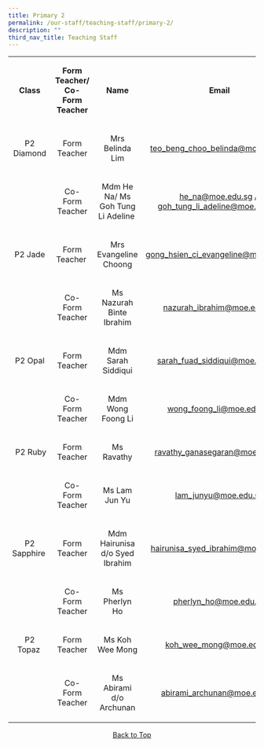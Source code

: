```yaml
---
title: Primary 2
permalink: /our-staff/teaching-staff/primary-2/
description: ""
third_nav_title: Teaching Staff
---
```

<table>
<tbody>
<tr>
<td style="text-align: center;">
<p><strong>Class </strong></p>
</td>
<td style="text-align: center;">
<p><strong>Form Teacher/ Co-Form Teacher</strong></p>
</td>
<td style="text-align: center;">
<p><strong>Name</strong></p>
</td>
<td style="text-align: center;">
<p><strong>Email</strong></p>
</td>
</tr>
<tr>
<td style="text-align: center;">
<p>P2 Diamond</p>
</td>
<td style="text-align: center;">
<p>Form Teacher</p>
</td>
<td style="text-align: center;">
<p>Mrs Belinda Lim</p>
</td>
<td style="text-align: center;">
<p><a href="mailto:teo_beng_choo_belinda@moe.edu.sg" target="">teo_beng_choo_belinda@moe.edu.sg</a></p>
</td>
</tr>
<tr>
<td style="text-align: center;">&nbsp;</td>
<td style="text-align: center;">
<p>Co-Form Teacher</p>
</td>
<td style="text-align: center;">
<p>Mdm He Na/&nbsp;Ms Goh Tung Li Adeline&nbsp;</p>
</td>
<td style="text-align: center;">
<p><a href="mailto:he_na@moe.edu.sg" target="">he_na@moe.edu.sg</a>&nbsp;/<a href="mailto:goh_tung_li_adeline@moe.edu.sg" target="">&nbsp;<br />goh_tung_li_adeline@moe.edu.sg</a></p>
</td>
</tr>
<tr>
<td style="text-align: center;">
<p>P2 Jade</p>
</td>
<td style="text-align: center;">
<p>Form Teacher&nbsp;</p>
</td>
<td style="text-align: center;">
<p>Mrs Evangeline Choong</p>
</td>
<td style="text-align: center;">
<p><a href="mailto:gong_hsien_ci_evangeline@moe.edu.sg" target="">gong_hsien_ci_evangeline@moe.edu.sg</a></p>
</td>
</tr>
<tr>
<td style="text-align: center;">&nbsp;</td>
<td style="text-align: center;">
<p>Co-Form Teacher</p>
</td>
<td style="text-align: center;">
<p>Ms Nazurah Binte Ibrahim</p>
</td>
<td style="text-align: center;">
<p><a href="mailto:nazurah_ibrahim@moe.edu.sg" target="">nazurah_ibrahim@moe.edu.sg</a></p>
</td>
</tr>
<tr>
<td style="text-align: center;">
<p>P2 Opal</p>
</td>
<td style="text-align: center;">
<p>Form Teacher</p>
</td>
<td style="text-align: center;">
<p>Mdm Sarah Siddiqui</p>
</td>
<td style="text-align: center;">
<p><a href="mailto:sarah_fuad_siddiqui@moe.edu.sg" target="">sarah_fuad_siddiqui@moe.edu.sg</a></p>
</td>
</tr>
<tr>
<td style="text-align: center;">&nbsp;</td>
<td style="text-align: center;">
<p>Co-Form Teacher<strong><br /></strong></p>
</td>
<td style="text-align: center;">
<p>Mdm Wong Foong Li</p>
</td>
<td style="text-align: center;">
<p><a href="mailto:wong_foong_li@moe.edu.sg" target="">wong_foong_li@moe.edu.sg</a></p>
</td>
</tr>
<tr>
<td style="text-align: center;">
<p>&nbsp;P2 Ruby</p>
</td>
<td style="text-align: center;">
<p>Form Teacher</p>
</td>
<td style="text-align: center;">
<p>Ms Ravathy</p>
</td>
<td style="text-align: center;">
<p><a href="mailto:ravathy_ganasegaran@moe.edu.sg" target="">ravathy_ganasegaran@moe.edu.sg</a></p>
</td>
</tr>
<tr>
<td style="text-align: center;">&nbsp;</td>
<td style="text-align: center;">
<p>Co-Form Teacher</p>
</td>
<td style="text-align: center;">
<p>Ms Lam Jun Yu</p>
</td>
<td style="text-align: center;">
<p><a href="mailto:lam_junyu@moe.edu.sg" target="">lam_junyu@moe.edu.sg</a></p>
</td>
</tr>
<tr>
<td style="text-align: center;">
<p>P2 Sapphire&nbsp;</p>
</td>
<td style="text-align: center;">
<p>Form Teacher</p>
</td>
<td style="text-align: center;">
<p>Mdm Hairunisa d/o Syed Ibrahim</p>
</td>
<td style="text-align: center;">
<p><a href="mailto:hairunisa_syed_ibrahim@moe.edu.sg" target="">hairunisa_syed_ibrahim@moe.edu.sg</a></p>
</td>
</tr>
<tr>
<td style="text-align: center;">&nbsp;</td>
<td style="text-align: center;">
<p>Co-Form Teacher</p>
</td>
<td style="text-align: center;">
<p>Ms Pherlyn Ho</p>
</td>
<td style="text-align: center;">
<p><a href="mailto:pherlyn_ho@moe.edu.sg" target="">pherlyn_ho@moe.edu.sg</a></p>
</td>
</tr>
<tr>
<td style="text-align: center;">
<p>P2 Topaz&nbsp;</p>
</td>
<td style="text-align: center;">
<p>Form Teacher</p>
</td>
<td style="text-align: center;">
<p>Ms Koh Wee Mong</p>
</td>
<td style="text-align: center;">
<p><a href="mailto:koh_wee_mong@moe.edu.sg" target="">koh_wee_mong@moe.edu.sg</a></p>
</td>
</tr>
<tr>
<td style="text-align: center;">&nbsp;</td>
<td style="text-align: center;">
<p>Co-Form Teacher</p>
</td>
<td style="text-align: center;">
<p>Ms Abirami d/o Archunan</p>
</td>
<td style="text-align: center;">
<p><a href="mailto:abirami_archunan@moe.edu.sg" target="">abirami_archunan@moe.edu.sg</a></p>
</td>
</tr>
</tbody>
</table>
<p style="text-align: center;"><a href="https://chijkellock.moe.edu.sg/our-staff/teaching-staff/primary-2#lo_main">Back to Top</a></p>